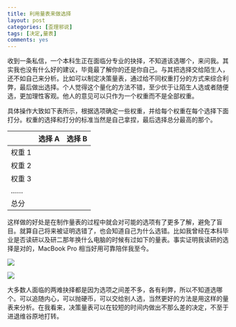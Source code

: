 ```yaml
---
title: 利用量表来做选择
layout: post
categories: [歪理邪说]
tags: [决定,量表]
comments: yes
---
```


收到一条私信，一个本科生正在面临分专业的抉择，不知道该选哪个，来问我。其实我也没有什么好的建议，毕竟最了解你的还是你自己。与其把选择交给陌生人，还不如自己来分析。比如可以制定决策量表，通过给不同权重打分的方式来综合利弊，最后做出选择。个人觉得这个量化的方法不错，至少优于让陌生人选或者随便选，更加理性客观。他人的意见可以只作为一个权重而不是全部权重。

具体操作大致如下表所示，根据选项确定一些权重，并给每个权重在每个选择下面打分。权重的选择和打分的标准当然是自己拿捏，最后选择总分最高的那个。

|   | 选择 A | 选择 B |
|-------|--------|---------|
| 权重 1  |   |   |
| 权重 2  |   |   |
| 权重 3  |   |   |
| …… |   |   |
| 总分 |   |   |

这样做的好处是在制作量表的过程中就会对可能的选项有了更多了解，避免了盲目。就算自己将来被证明选错了，也会知道自己为什么选错。比如我曾经在本科毕业是否读研以及研二那年换什么电脑的时候有过如下的量表。事实证明我读研的选择是对的，MacBook Pro 相当好用可靠陪伴我至今。

![](http://7b1fc2.com1.z0.glb.clouddn.com/Screen%20Shot%202018-01-28%20at%2012.07.56.png)


![](http://7b1fc2.com1.z0.glb.clouddn.com/Screen%20Shot%202018-01-28%20at%2012.07.16.png)

大多数人面临的两难抉择都是因为选项之间差不多，各有利弊，所以不知道选哪个。可以追随内心，可以抛硬币，可以交给别人选，当然更好的方法是用这样的量表来分析。在我看来，决策量表可以在较短的时间内做出不那么差的决定，不至于进退维谷原地打转。